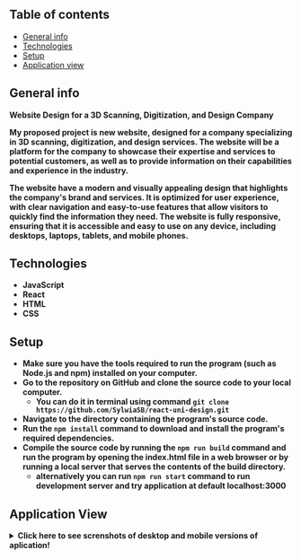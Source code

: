 
## Table of contents
* [General info](#general-info)
* [Technologies](#technologies)
* [Setup](#setup)
* [Application view](#application-view)

## General info

<b>Website Design for a 3D Scanning, Digitization, and Design Company

My proposed project is new website, designed for a company specializing in 3D scanning, digitization, and design services. The website will be a platform for the company to showcase their expertise and services to potential customers, as well as to provide information on their capabilities and experience in the industry.

The website have a modern and visually appealing design that highlights the company's brand and services. It is optimized for user experience, with clear navigation and easy-to-use features that allow visitors to quickly find the information they need. The website is fully responsive, ensuring that it is accessible and easy to use on any device, including desktops, laptops, tablets, and mobile phones.


## Technologies
* JavaScript
* React
* HTML
* CSS


## Setup

* Make sure you have the tools required to run the program (such as Node.js and npm) installed on your computer.
* Go to the repository on GitHub and clone the source code to your local computer. 
  - You can do it in terminal using command ```git clone https://github.com/SylwiaSB/react-uni-design.git```
* Navigate to the directory containing the program's source code.
* Run the ```npm install``` command to download and install the program's required dependencies.
* Compile the source code by running the ```npm run build``` command and run the program by opening the index.html file in a web browser or by running a local server that serves the contents of the build directory.
  - alternatively you can run ```npm run start``` command to run development server and try application at default **localhost:3000**


## Application View
  
<details>
<summary>Click here to see screnshots of desktop and mobile versions of aplication!</summary>
  
  
![desktop_homepage](https://user-images.githubusercontent.com/118369975/232060058-b5ddec4e-a384-4936-a981-8c74a1dd6810.png)
  
![mobile_homepage](https://user-images.githubusercontent.com/118369975/232060061-27dbb97c-8e4a-4354-bc47-e99f43a11a94.png)
  
![mobile_menu](https://user-images.githubusercontent.com/118369975/232060062-f2ea82b6-cff4-4008-bec4-046aa915773f.png)
  
</details>



